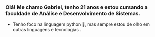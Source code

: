 ### Olá! Me chamo Gabriel, tenho 21 anos e estou cursando a faculdade de Análise e Desenvolvimento de Sistemas.

- Tenho foco na linguagem python 🐍, mas sempre estou de olho em outras linguagens e tecnologias .
